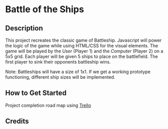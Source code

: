 # Battle of the Ships

## Description  
  
This project recreates the classic game of Battleship. Javascript will power the logic of the game while using HTML/CSS for the visual elements. The game will be played by the *User* (Player 1) and the *Computer* (Player 2) on a 5x5 grid. Each player will be given 5 ships to place on the battlefield. The first player to sink their opponents battleship wins.

Note: Battleships will have a size of 1x1. If we get a working prototype functioning, different ship sizes will be implemented.  

## How to Get Started

Project completion road map using [Trello](https://trello.com/b/z8ZkVMXn/unit-1-project)

## Credits